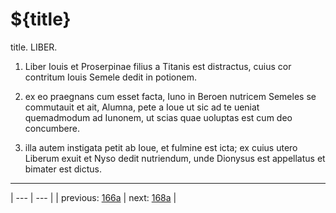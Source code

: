 # ${title}

title. LIBER.



1. Liber Iouis et Proserpinae filius a Titanis est distractus, cuius cor contritum Iouis Semele dedit in potionem.



2. ex eo praegnans cum esset facta, Iuno in Beroen nutricem Semeles se commutauit et ait, Alumna, pete a Ioue ut sic ad te ueniat quemadmodum ad Iunonem, ut scias quae uoluptas est cum deo concumbere.



3. illa autem instigata petit ab Ioue, et fulmine est icta; ex cuius utero Liberum exuit et Nyso dedit nutriendum, unde Dionysus est appellatus et bimater est dictus.



---

| --- | --- |
| previous: [166a](../166a/) | next: [168a](../168a/) |
